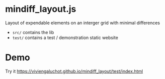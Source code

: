 # mindiff_layout.js

Layout of expendable elements on an interger grid with minimal differences

* `src/` contains the lib
* `test/` contains a test / demonstration static website

# Demo

Try it https://viviengaluchot.github.io/mindiff_layout/test/index.html
